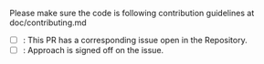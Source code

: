 Please make sure the code is following contribution guidelines at doc/contributing.md

 - [ ] : This PR has a corresponding issue open in the Repository.
 - [ ] : Approach is signed off on the issue.

